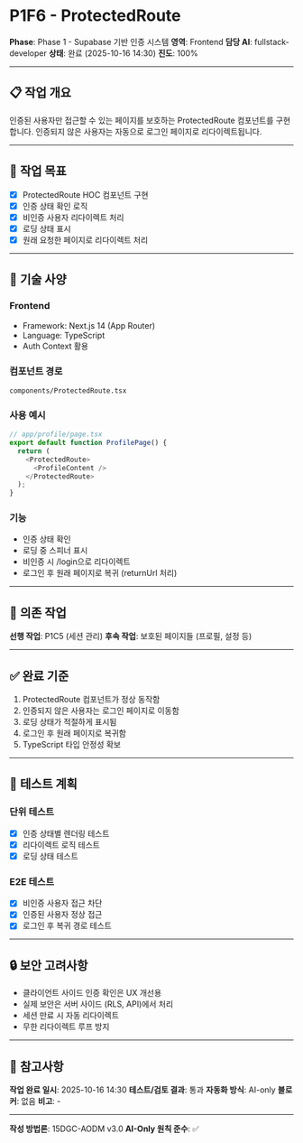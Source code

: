 # P1F6 - ProtectedRoute

**Phase**: Phase 1 - Supabase 기반 인증 시스템
**영역**: Frontend
**담당 AI**: fullstack-developer
**상태**: 완료 (2025-10-16 14:30)
**진도**: 100%

---

## 📋 작업 개요

인증된 사용자만 접근할 수 있는 페이지를 보호하는 ProtectedRoute 컴포넌트를 구현합니다. 인증되지 않은 사용자는 자동으로 로그인 페이지로 리다이렉트됩니다.

---

## 🎯 작업 목표

- [x] ProtectedRoute HOC 컴포넌트 구현
- [x] 인증 상태 확인 로직
- [x] 비인증 사용자 리다이렉트 처리
- [x] 로딩 상태 표시
- [x] 원래 요청한 페이지로 리다이렉트 처리

---

## 📐 기술 사양

### Frontend
- Framework: Next.js 14 (App Router)
- Language: TypeScript
- Auth Context 활용

### 컴포넌트 경로
```
components/ProtectedRoute.tsx
```

### 사용 예시
```typescript
// app/profile/page.tsx
export default function ProfilePage() {
  return (
    <ProtectedRoute>
      <ProfileContent />
    </ProtectedRoute>
  );
}
```

### 기능
- 인증 상태 확인
- 로딩 중 스피너 표시
- 비인증 시 /login으로 리다이렉트
- 로그인 후 원래 페이지로 복귀 (returnUrl 처리)

---

## 🔗 의존 작업

**선행 작업**: P1C5 (세션 관리)
**후속 작업**: 보호된 페이지들 (프로필, 설정 등)

---

## ✅ 완료 기준

1. ProtectedRoute 컴포넌트가 정상 동작함
2. 인증되지 않은 사용자는 로그인 페이지로 이동함
3. 로딩 상태가 적절하게 표시됨
4. 로그인 후 원래 페이지로 복귀함
5. TypeScript 타입 안정성 확보

---

## 📝 테스트 계획

### 단위 테스트
- [x] 인증 상태별 렌더링 테스트
- [x] 리다이렉트 로직 테스트
- [x] 로딩 상태 테스트

### E2E 테스트
- [x] 비인증 사용자 접근 차단
- [x] 인증된 사용자 정상 접근
- [x] 로그인 후 복귀 경로 테스트

---

## 🔒 보안 고려사항

- 클라이언트 사이드 인증 확인은 UX 개선용
- 실제 보안은 서버 사이드 (RLS, API)에서 처리
- 세션 만료 시 자동 리다이렉트
- 무한 리다이렉트 루프 방지

---

## 📌 참고사항

**작업 완료 일시**: 2025-10-16 14:30
**테스트/검토 결과**: 통과
**자동화 방식**: AI-only
**블로커**: 없음
**비고**: -

---

**작성 방법론**: 15DGC-AODM v3.0
**AI-Only 원칙 준수**: ✅
